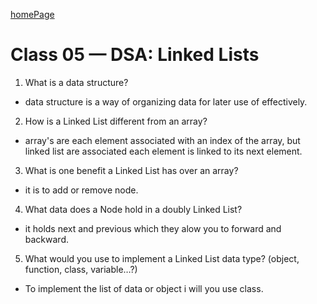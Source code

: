 [homePage](https://henok-6411.github.io/reading-notes)

# Class 05 — DSA: Linked Lists

1. What is a data structure?
 * data structure is a way of organizing data for later use of effectively. 

2. How is a Linked List different from an array?
 * array's are each element associated with an index of the array, but linked list are associated  each element is linked to its next element.

3. What is one benefit a Linked List has over an array?
 * it is to add or remove node.  

4. What data does a Node hold in a doubly Linked List?
 * it holds next and previous which they alow you to forward and backward.  

5. What would you use to implement a Linked List data type? (object, function, class, variable…?)
 * To implement the list of data or object i will you use class. 
